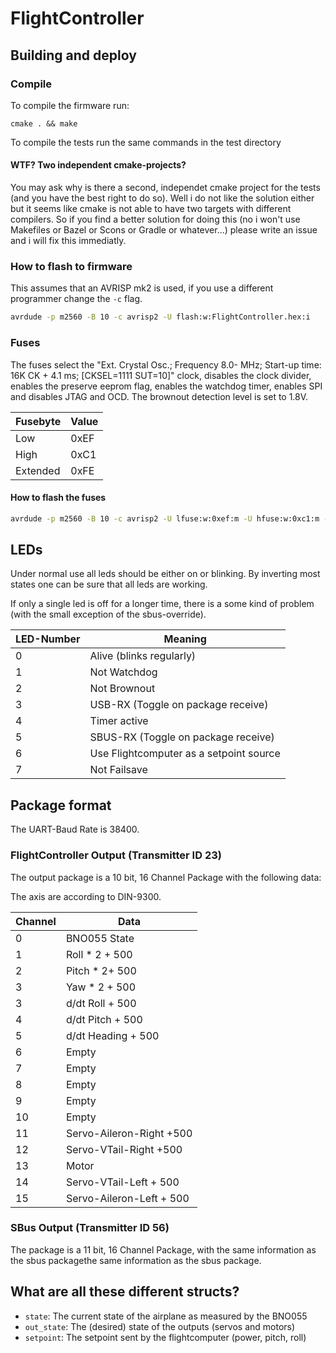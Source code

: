 # FlightController
## Building and deploy
### Compile
To compile the firmware run:
```
cmake . && make
```
To compile the tests run the same commands in the test directory 
#### WTF? Two independent cmake-projects?
You may ask why is there a second, independet cmake project for the tests (and you have the best right to do so). 
Well i do not like the solution either but it seems like cmake is not able to have two targets with different compilers. 
So if you find a better solution for doing this (no i won't use Makefiles or Bazel or Scons or Gradle or whatever...) please write an issue and i will fix this immediatly.

### How to flash to firmware
This assumes that an AVRISP mk2 is used, if you use a different programmer
change the ```-c``` flag.
```bash
avrdude -p m2560 -B 10 -c avrisp2 -U flash:w:FlightController.hex:i
```

### Fuses
The fuses select the "Ext. Crystal Osc.; Frequency 8.0-    MHz; Start-up time: 16K CK + 4.1 ms; [CKSEL=1111 SUT=10]"
clock, disables the clock divider, enables the preserve eeprom flag, enables the watchdog timer, enables SPI and disables
JTAG and OCD. The brownout detection level is set to 1.8V.

| Fusebyte | Value |
|--- | --- |
| Low | 0xEF |
| High | 0xC1 |
| Extended | 0xFE |

#### How to flash the fuses
```bash
avrdude -p m2560 -B 10 -c avrisp2 -U lfuse:w:0xef:m -U hfuse:w:0xc1:m -U efuse:w:0xfe:m
```

## LEDs
Under normal use all leds should be either on or blinking.
By inverting most states one can be sure that all leds are working.

If only a single led is off for a longer time, there is a some kind of problem
(with the small exception of the sbus-override).

| LED-Number | Meaning |
| --- | --- |
| 0 | Alive (blinks regularly) |
| 1 | Not Watchdog |
| 2 | Not Brownout |
| 3 | USB-RX (Toggle on package receive) |
| 4 | Timer active  |
| 5 | SBUS-RX (Toggle on package receive) |
| 6 | Use Flightcomputer as a setpoint source |
| 7 | Not Failsave |

## Package format
The UART-Baud Rate is 38400.
### FlightController Output (Transmitter ID 23)
The output package is a 10 bit, 16 Channel Package with the following data:

The axis are according to DIN-9300.

| Channel | Data |
| --- | --- |
| 0 | BNO055 State |
| 1 | Roll * 2 + 500|
| 2 | Pitch * 2+ 500 |
| 3 | Yaw * 2 + 500 |
| 3 | d/dt Roll + 500 |
| 4 | d/dt Pitch + 500 |
| 5 | d/dt Heading + 500 |
| 6 | Empty |
| 7 | Empty |
| 8 | Empty |
| 9 | Empty |
| 10 | Empty |
| 11 | Servo-Aileron-Right +500 |
| 12 | Servo-VTail-Right +500 |
| 13 | Motor |
| 14 | Servo-VTail-Left + 500 |
| 15 | Servo-Aileron-Left + 500|

### SBus Output (Transmitter ID 56)
The package is a 11 bit, 16 Channel Package, with the same information as the sbus packagethe same information as the sbus package.

## What are all these different structs?
 * `state`: The current state of the airplane as measured by the BNO055
 * `out_state`: The (desired) state of the outputs (servos and motors)
 * `setpoint`: The setpoint sent by the flightcomputer (power, pitch, roll)
